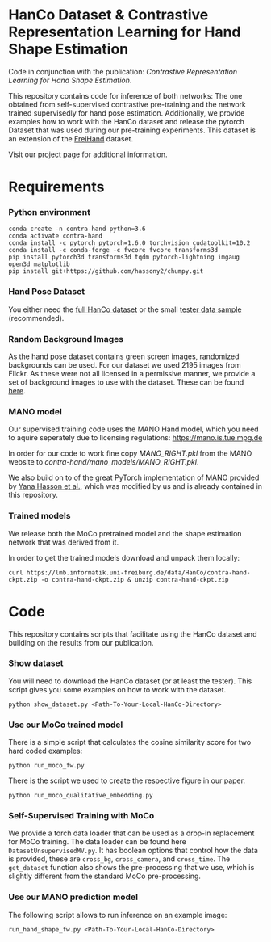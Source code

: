 # HanCo Dataset & Contrastive Representation Learning for Hand Shape Estimation 
Code in conjunction with the publication: *Contrastive Representation Learning for Hand Shape Estimation*.

This repository contains code for inference of both networks:
The one obtained from self-supervised contrastive pre-training and the network trained supervisedly for hand pose estimation.
Additionally, we provide examples how to work with the HanCo dataset and release the pytorch Dataset that was used during our pre-training experiments.
This dataset is an extension of the [FreiHand](https://lmb.informatik.uni-freiburg.de/projects/freihand) dataset.

Visit our [project page](https://lmb.informatik.uni-freiburg.de/projects/contra-hand/) for additional information.


# Requirements

### Python environment

    conda create -n contra-hand python=3.6
    conda activate contra-hand
    conda install -c pytorch pytorch=1.6.0 torchvision cudatoolkit=10.2
    conda install -c conda-forge -c fvcore fvcore transforms3d
    pip install pytorch3d transforms3d tqdm pytorch-lightning imgaug open3d matplotlib
    pip install git+https://github.com/hassony2/chumpy.git

### Hand Pose Dataset

You either need the [full HanCo dataset](https://lmb.informatik.uni-freiburg.de/resources/datasets/HanCo.en.html) or the small [tester data sample](https://lmb.informatik.uni-freiburg.de/data/HanCo/HanCo_tester.zip) (recommended).

### Random Background Images

As the hand pose dataset contains green screen images, randomized backgrounds can be used. For our dataset we used 2195 images from Flickr. As these were not all licensed in a permissive manner, we provide a set of background images to use with the dataset.
These can be found [here](https://lmb.informatik.uni-freiburg.de/data/HanCo/HanCo_rnd_backgrounds.zip).


### MANO model

Our supervised training code uses the MANO Hand model, which you need to aquire seperately due to licensing regulations: https://mano.is.tue.mpg.de

In order for our code to work fine copy *MANO_RIGHT.pkl* from the MANO website to *contra-hand/mano_models/MANO_RIGHT.pkl*.

We also build on to of the great PyTorch implementation of MANO provided by [Yana Hasson et al.](https://github.com/hassony2/manopth), which was modified by us and is already contained in this repository.


### Trained models

We release both the MoCo pretrained model and the shape estimation network that was derived from it.

In order to get the trained models download and unpack them locally:


    curl https://lmb.informatik.uni-freiburg.de/data/HanCo/contra-hand-ckpt.zip -o contra-hand-ckpt.zip & unzip contra-hand-ckpt.zip 


# Code

This repository contains scripts that facilitate using the HanCo dataset and building on the results from our publication.

### Show dataset

You will need to download the HanCo dataset (or at least the tester).
This script gives you some examples on how to work with the dataset.

    python show_dataset.py <Path-To-Your-Local-HanCo-Directory>


### Use our MoCo trained model


There is a simple script that calculates the cosine similarity score for two hard coded examples:

    python run_moco_fw.py


There is the script we used to create the respective figure in our paper.

    python run_moco_qualitative_embedding.py

### Self-Supervised Training with MoCo

We provide a torch data loader that can be used as a drop-in replacement for MoCo training.
The data loader can be found here `DatasetUnsupervisedMV.py`. It has boolean
options that control how the data is provided, these are `cross_bg`, `cross_camera`, and
`cross_time`. The `get_dataset` function also shows the pre-processing that we use, which is
slightly different from the standard MoCo pre-processing.

### Use our MANO prediction model

The following script allows to run inference on an example image:

    run_hand_shape_fw.py <Path-To-Your-Local-HanCo-Directory>


